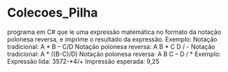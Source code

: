 # Colecoes_Pilha
programa em C# que le uma expressão matemática no formato da notação polonesa reversa, e imprime o resultado da expressão.
Exemplo:
Notação tradicional: A * B – C/D
Notação polonesa reversa: A B * C D / -
Notação tradicional: A * ((B-C)/D)
Notação polonesa reversa: A B C – D / *
Exemplo:
Expressão lida: 3572-*4/+
Impressão esperada: 9,25
